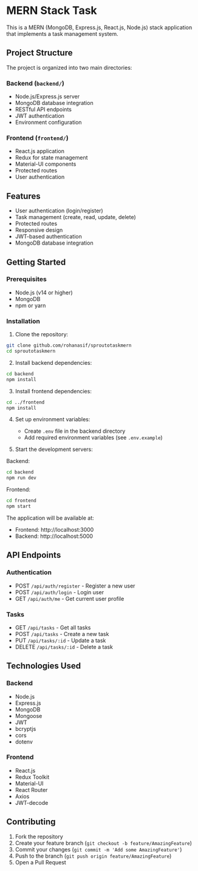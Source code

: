 # MERN Stack Task

This is a MERN (MongoDB, Express.js, React.js, Node.js) stack application that implements a task management system.

## Project Structure

The project is organized into two main directories:

### Backend (`backend/`)

- Node.js/Express.js server
- MongoDB database integration
- RESTful API endpoints
- JWT authentication
- Environment configuration

### Frontend (`frontend/`)

- React.js application
- Redux for state management
- Material-UI components
- Protected routes
- User authentication

## Features

- User authentication (login/register)
- Task management (create, read, update, delete)
- Protected routes
- Responsive design
- JWT-based authentication
- MongoDB database integration

## Getting Started

### Prerequisites

- Node.js (v14 or higher)
- MongoDB
- npm or yarn

### Installation

1. Clone the repository:

```bash
git clone github.com/rohanasif/sproutotaskmern
cd sproutotaskmern
```

2. Install backend dependencies:

```bash
cd backend
npm install
```

3. Install frontend dependencies:

```bash
cd ../frontend
npm install
```

4. Set up environment variables:

   - Create `.env` file in the backend directory
   - Add required environment variables (see `.env.example`)

5. Start the development servers:

Backend:

```bash
cd backend
npm run dev
```

Frontend:

```bash
cd frontend
npm start
```

The application will be available at:

- Frontend: http://localhost:3000
- Backend: http://localhost:5000

## API Endpoints

### Authentication

- POST `/api/auth/register` - Register a new user
- POST `/api/auth/login` - Login user
- GET `/api/auth/me` - Get current user profile

### Tasks

- GET `/api/tasks` - Get all tasks
- POST `/api/tasks` - Create a new task
- PUT `/api/tasks/:id` - Update a task
- DELETE `/api/tasks/:id` - Delete a task

## Technologies Used

### Backend

- Node.js
- Express.js
- MongoDB
- Mongoose
- JWT
- bcryptjs
- cors
- dotenv

### Frontend

- React.js
- Redux Toolkit
- Material-UI
- React Router
- Axios
- JWT-decode

## Contributing

1. Fork the repository
2. Create your feature branch (`git checkout -b feature/AmazingFeature`)
3. Commit your changes (`git commit -m 'Add some AmazingFeature'`)
4. Push to the branch (`git push origin feature/AmazingFeature`)
5. Open a Pull Request
